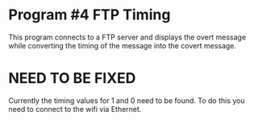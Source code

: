 # Program #4 FTP Timing
This program connects to a FTP server and displays the overt message while converting the timing of the message into the covert message.

# NEED TO BE FIXED
Currently the timing values for 1 and 0 need to be found. To do this you need to connect to the wifi via Ethernet.
